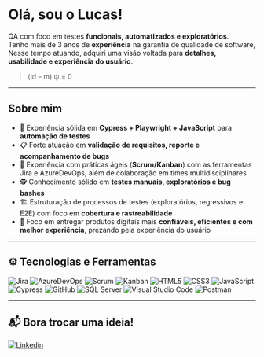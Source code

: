 # Olá, sou o Lucas!

QA com foco em testes **funcionais, automatizados e exploratórios**.  
Tenho mais de 3 anos de **experiência** na garantia de qualidade de software,  
Nesse tempo atuando, adquiri uma visão voltada para **detalhes, usabilidade e experiência do usuário**.

> (id – m) ψ = 0  

---

## Sobre mim  

- 🤖 Experiência sólida em **Cypress + Playwright + JavaScript** para **automação de testes**  
- 📋 Forte atuação em **validação de requisitos, reporte e acompanhamento de bugs**  
- 🔄 Experiência com práticas ágeis (**Scrum/Kanban**) com as ferramentas Jira e AzureDevOps, além de colaboração em times multidisciplinares  
- 🕵️ Conhecimento sólido em **testes manuais, exploratórios e bug bashes**  
- 🏗️ Estruturação de processos de testes (exploratórios, regressivos e E2E) com foco em **cobertura e rastreabilidade**  
- 🎯 Foco em entregar produtos digitais mais **confiáveis, eficientes e com melhor experiência**, prezando pela experiência do usuário  

---

## ⚙️ Tecnologias e Ferramentas  

![Jira](https://img.shields.io/badge/-Jira-0052CC?style=flat&logo=jira&logoColor=white)
![AzureDevOps](https://img.shields.io/badge/-AzureDevOps-0052CC?style=flat&logo=jira&logoColor=white)
![Scrum](https://img.shields.io/badge/-Scrum-2496ED?style=flat&logo=azure-devops&logoColor=white)
![Kanban](https://img.shields.io/badge/-Kanban-2496ED?style=flat&logo=trello&logoColor=white)
![HTML5](https://img.shields.io/badge/-HTML5-E34F26?style=flat&logo=html5&logoColor=white)
![CSS3](https://img.shields.io/badge/-CSS3-1572B6?style=flat&logo=css3&logoColor=white)
![JavaScript](https://img.shields.io/badge/-JavaScript-F7DF1E?style=flat&logo=javascript&logoColor=black)
![Cypress](https://img.shields.io/badge/-Cypress-17202C?style=flat&logo=cypress&logoColor=white)
![GitHub](https://img.shields.io/badge/-GitHub-181717?style=flat&logo=github&logoColor=white)
![SQL Server](https://img.shields.io/badge/-SQL%20Server-CC2927?style=flat&logo=microsoft-sql-server&logoColor=white)
![Visual Studio Code](https://img.shields.io/badge/-VS%20Code-0078D4?style=flat&logo=visual-studio-code&logoColor=white)
![Postman](https://img.shields.io/badge/-Postman-FF6C37?style=flat&logo=postman&logoColor=white)

---

## 📬 Bora trocar uma ideia!  

[![Linkedin](https://img.shields.io/badge/-LinkedIn-0A66C2?style=for-the-badge&logo=linkedin&logoColor=white)](https://www.linkedin.com)  
